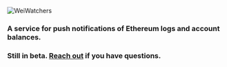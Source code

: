 ![WeiWatchers](https://s3.amazonaws.com/smartcontract/off-app/Wei-Watchers-sm.jpg)


### A service for push notifications of Ethereum logs and account balances.

### Still in beta. [Reach out](mailto:support@smartcontract.com) if you have questions.
